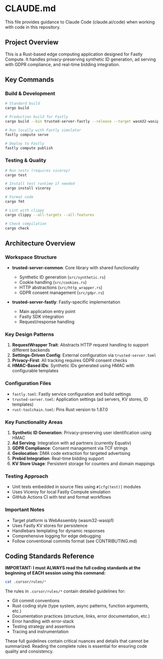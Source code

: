 # CLAUDE.md

This file provides guidance to Claude Code (claude.ai/code) when working with code in this repository.

## Project Overview

This is a Rust-based edge computing application designed for Fastly Compute. It handles privacy-preserving synthetic ID generation, ad serving with GDPR compliance, and real-time bidding integration.

## Key Commands

### Build & Development
```bash
# Standard build
cargo build

# Production build for Fastly
cargo build --bin trusted-server-fastly --release --target wasm32-wasip1

# Run locally with Fastly simulator
fastly compute serve

# Deploy to Fastly
fastly compute publish
```

### Testing & Quality
```bash
# Run tests (requires viceroy)
cargo test

# Install test runtime if needed
cargo install viceroy

# Format code
cargo fmt

# Lint with clippy
cargo clippy --all-targets --all-features

# Check compilation
cargo check
```

## Architecture Overview

### Workspace Structure
- **trusted-server-common**: Core library with shared functionality
  - Synthetic ID generation (`src/synthetic.rs`)
  - Cookie handling (`src/cookies.rs`)
  - HTTP abstractions (`src/http_wrapper.rs`)
  - GDPR consent management (`src/gdpr.rs`)
  
- **trusted-server-fastly**: Fastly-specific implementation
  - Main application entry point
  - Fastly SDK integration
  - Request/response handling

### Key Design Patterns
1. **RequestWrapper Trait**: Abstracts HTTP request handling to support different backends
2. **Settings-Driven Config**: External configuration via `trusted-server.toml`
3. **Privacy-First**: All tracking requires GDPR consent checks
4. **HMAC-Based IDs**: Synthetic IDs generated using HMAC with configurable templates

### Configuration Files
- `fastly.toml`: Fastly service configuration and build settings
- `trusted-server.toml`: Application settings (ad servers, KV stores, ID templates)
- `rust-toolchain.toml`: Pins Rust version to 1.87.0

### Key Functionality Areas
1. **Synthetic ID Generation**: Privacy-preserving user identification using HMAC
2. **Ad Serving**: Integration with ad partners (currently Equativ)
3. **GDPR Compliance**: Consent management via TCF strings
4. **Geolocation**: DMA code extraction for targeted advertising
5. **Prebid Integration**: Real-time bidding support
6. **KV Store Usage**: Persistent storage for counters and domain mappings

### Testing Approach
- Unit tests embedded in source files using `#[cfg(test)]` modules
- Uses Viceroy for local Fastly Compute simulation
- GitHub Actions CI with test and format workflows

### Important Notes
- Target platform is WebAssembly (wasm32-wasip1)
- Uses Fastly KV stores for persistence
- Handlebars templating for dynamic responses
- Comprehensive logging for edge debugging
- Follow conventional commits format (see CONTRIBUTING.md)

## Coding Standards Reference

**IMPORTANT: I must ALWAYS read the full coding standards at the beginning of EACH session using this command:**

```bash
cat .cursor/rules/*
```

The rules in `.cursor/rules/*` contain detailed guidelines for:

- Git commit conventions
- Rust coding style (type system, async patterns, function arguments, etc.)
- Documentation practices (structure, links, error documentation, etc.)
- Error handling with error-stack
- Testing strategy and assertions
- Tracing and instrumentation

These full guidelines contain critical nuances and details that cannot be summarized. Reading the complete rules is essential for ensuring code quality and consistency.
